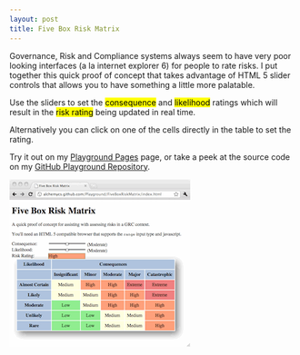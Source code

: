 ```yaml
---
layout: post
title: Five Box Risk Matrix
---
```


Governance, Risk and Compliance systems always seem to have very poor looking
interfaces (a la internet explorer 6) for people to rate risks. I put together
this quick proof of concept that takes advantage of HTML 5 slider controls that
allows you to have something a little more palatable.

Use the sliders to set the <mark>consequence</mark> and <mark>likelihood</mark>
ratings which will result in the <mark>risk rating</mark> being updated in real
time.

Alternatively you can click on one of the cells directly in the table to set
the rating.

Try it out on my [Playground Pages](http://alchemycs.github.com/Playground/FiveBoxRiskMatrix/index.html)
page, or take a peek at the source code on my [GitHub Playground Repository](https://github.com/alchemycs/Playground).

[![Five Box Risk Matrix](/images/five_box_risk_matrix_screenshot.gif)](http://alchemycs.github.com/Playground/FiveBoxRiskMatrix/index.html)
